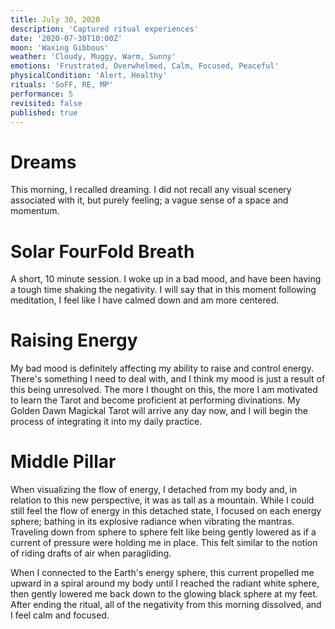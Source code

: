 ```yaml
---
title: July 30, 2020
description: 'Captured ritual experiences'
date: '2020-07-30T10:00Z'
moon: 'Waxing Gibbous'
weather: 'Cloudy, Muggy, Warm, Sunny'
emotions: 'Frustrated, Overwhelmed, Calm, Focused, Peaceful'
physicalCondition: 'Alert, Healthy'
rituals: 'SoFF, RE, MP'
performance: 5
revisited: false
published: true
---
```


# Dreams

This morning, I recalled dreaming. I did not recall any visual scenery associated with it, but purely feeling; a vague sense of a space and momentum.

# Solar FourFold Breath

A short, 10 minute session. I woke up in a bad mood, and have been having a tough time shaking the negativity. I will say that in this moment following meditation, I feel like I have calmed down and am more centered.

# Raising Energy

My bad mood is definitely affecting my ability to raise and control energy. There's something I need to deal with, and I think my mood is just a result of this being unresolved. The more I thought on this, the more I am motivated to learn the Tarot and become proficient at performing divinations. My Golden Dawn Magickal Tarot will arrive any day now, and I will begin the process of integrating it into my daily practice.

# Middle Pillar

When visualizing the flow of energy, I detached from my body and, in relation to this new perspective, it was as tall as a mountain. While I could still feel the flow of energy in this detached state, I focused on each energy sphere; bathing in its explosive radiance when vibrating the mantras. Traveling down from sphere to sphere felt like being gently lowered as if a current of pressure were holding me in place. This felt similar to the notion of riding drafts of air when paragliding.

When I connected to the Earth's energy sphere, this current propelled me upward in a spiral around my body until I reached the radiant white sphere, then gently lowered me back down to the glowing black sphere at my feet. After ending the ritual, all of the negativity from this morning dissolved, and I feel calm and focused.
